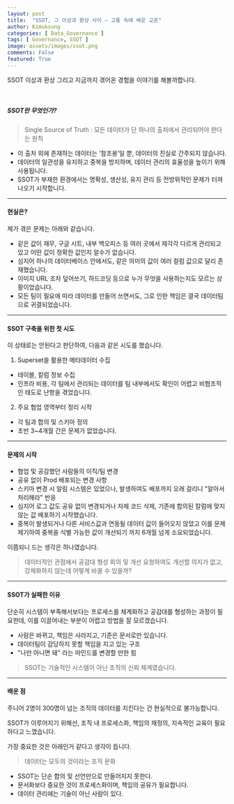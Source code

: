 ```yaml
---
layout: post
title:  "SSOT, 그 이상과 환상 사이 – 고통 속에 배운 교훈"
author: Kimuksung
categories: [ Data_Governance ]
tags: [ Governance, SSOT ]
image: assets/images/ssot.png
comments: False
featured: True
---
```


SSOT 이상과 환상 그리고 지금까지 겪어온 경험을 이야기를 해볼까합니다.

<br>

##### SSOT란 무엇인가?

> Single Source of Truth : 모든 데이터가 단 하나의 출처에서 관리되어야 한다는 원칙 

- 이 출처 외에 존재하는 데이터는 ‘참조용’일 뿐, 데이터의 진실로 간주되지 않습니다.
- 데이터의 일관성을 유지하고 중복을 방지하며, 데이터 관리의 효율성을 높이기 위해 사용됩니다.
- SSOT가 부재한 환경에서는 명확성, 생산성, 유지 관리 등 전방위적인 문제가 터져 나오기 시작합니다.

---

#### 현실은?
제가 겪은 문제는 아래와 같습니다.
- 같은 값이 재무, 구글 시트, 내부 백오피스 등 여러 곳에서 제각각 다르게 관리되고 있고 어떤 값이 정확한 값인지 알수가 없습니다.
- 심지어 하나의 데이터베이스 안에서도, 같은 의미의 값이 여러 컬럼 값으로 달리 존재했습니다.
- 이미지 URL 조차 덮어쓰기, 하드코딩 등으로 누가 무엇을 사용하는지도 모르는 상황이었습니다.
- 모든 팀이 필요에 따라 데이터를 만들어 쓰면서도, 그로 인한 책임은 결국 데이터팀으로 귀결되었습니다.

---
#### SSOT 구축을 위한 첫 시도
이 상태로는 안된다고 판단하여, 다음과 같은 시도를 했습니다.

1. Superset을 활용한 메타데이터 수집
- 테이블, 칼럼 정보 수집
- 인프라 비용, 각 팀에서 관리되는 데이터를 팀 내부에서도 확인이 어렵고 비협조적인 태도로 난항을 겪었습니다.

2. 주요 협업 영역부터 정리 시작
- 각 팀과 합의 및 스키마 정의
- 초반 3~4개월 간은 문제가 없었습니다.

---

#### 문제의 시작
- 협업 및 공감했던 사람들의 이직/팀 변경
- 공유 없이 Prod 배포되는 변경 사항
- 스키마 변경 시 알림 시스템은 있었으나, 발생하여도 배포까지 오래 걸리니 "알아서 처리해라" 반응
- 심지어 로그 값도 공유 없이 변경되거나 자체 코드 삭제, 기존에 합의된 칼럼에 맞지 않는 값 배포하기 시작했습니다.
- 중복이 발생되거나 다른 서비스값과 연동될 데이터 값이 들어오지 않았고 이를 문제제기하여 중복을 식별 가능한 값이 개선되기 까지 6개월 넘게 소요되었습니다.

이쯤되니 드는 생각은 하나였습니다.
> 데이터적인 관점에서 공감대 형성 회의 및 개선 요청하여도 개선할 의지가 없고, 강제화하지 않는데 어떻게 바꿀 수 있을까? 

---

#### SSOT가 실패한 이유
단순히 시스템이 부족해서보다는 프로세스를 체계화하고 공감대를 형성하는 과정이 필요한데, 이를 이끌어내는 부분이 어렵고 방법을 잘 모르겠습니다.
- 사람은 바뀌고, 책임은 사라지고, 기준은 문서로만 있습니다.
- 데이터팀이 감당하지 못할 책임을 지고 있는 구조
- "나만 아니면 돼" 라는 마인드를 변경할 만한 힘

> SSOT는 기술적인 시스템이 아닌 조직의 신뢰 체계였습니다.

---

#### 배운 점
주니어 2명이 300명이 넘는 조직의 데이터를 지킨다는 건 현실적으로 불가능합니다. 

SSOT가 이루어지기 위해선, 조직 내 프로세스화, 책임의 재정의, 지속적인 교육이 필요하다고 느꼈습니다.

가장 중요한 것은 아래인거 같다고 생각이 듭니다.
> 데이터는 모두의 것이라는 조직 문화 

- SSOT는 단순 합의 및 선언만으로 만들어지지 못한다.
- 문서화보다 중요한 것이 프로세스화이며, 책임의 공유가 필요합니다.
- 데이터 관리에는 기술이 아닌 사람이 있다.


